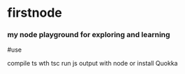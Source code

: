 # firstnode
### my node playground for exploring and learning

#use

compile ts wth tsc
run js output with node or install Quokka


